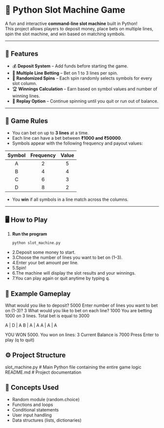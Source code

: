 # 🎰 Python Slot Machine Game

A fun and interactive **command-line slot machine** built in Python!  
This project allows players to deposit money, place bets on multiple lines, spin the slot machine, and win based on matching symbols.

---

## 🧩 Features

- 💰 **Deposit System** – Add funds before starting the game.  
- 🎯 **Multiple Line Betting** – Bet on 1 to 3 lines per spin.  
- 🎲 **Randomized Spins** – Each spin randomly selects symbols for every slot column.  
- 🏆 **Winnings Calculation** – Earn based on symbol values and number of winning lines.  
- 🔁 **Replay Option** – Continue spinning until you quit or run out of balance.  

---

## 🧠 Game Rules

- You can bet on up to **3 lines** at a time.  
- Each line can have a bet between **₹1000 and ₹50000**.  
- Symbols appear with the following frequency and payout values:

| Symbol | Frequency | Value |
|:-------:|:----------:|:------:|
| A | 2 | 5 |
| B | 4 | 4 |
| C | 6 | 3 |
| D | 8 | 2 |

- You **win** if all symbols in a line match across the columns.

---

## 🖥️ How to Play

1. **Run the program**
   ```bash
   python slot_machine.py
- 2.Deposit some money to start.
- 3.Choose the number of lines you want to bet on (1–3).
- 4.Enter your bet amount per line.
- 5.Spin!
- 6.The machine will display the slot results and your winnings.
- 7.You can play again or quit anytime by typing q.


## 🧮 Example Gameplay
What would you like to deposit? 5000
Enter number of lines you want to bet on (1-3)? 3
What would you like to bet on each line? 1000
You are betting 1000 on 3 lines. Total bet is equal to 3000

A | D | A
B | A | A
A | A | A

YOU WON 5000.
You won on lines: 3
Current Balance is 7000
Press Enter to play (q to quit)


## ⚙️ Project Structure
slot_machine.py    # Main Python file containing the entire game logic
README.md           # Project documentation


## 🧰 Concepts Used
- Random module (random.choice)
- Functions and loops
- Conditional statements
- User input handling
- Data structures (lists, dictionaries)

